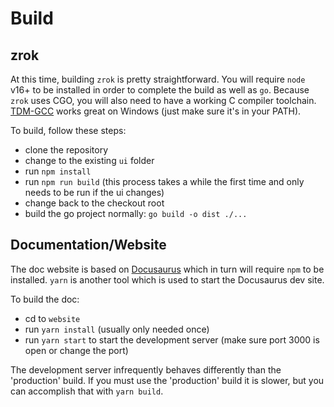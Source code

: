 # Build

## zrok

At this time, building `zrok` is pretty straightforward. You will require `node` v16+ to be installed in order to complete the build as well as `go`. Because `zrok` uses CGO, you will also need to have a working C compiler toolchain. [TDM-GCC](https://jmeubank.github.io/tdm-gcc/download/) works great on Windows (just make sure it's in your PATH).

To build, follow these steps:
* clone the repository
* change to the existing `ui` folder
* run `npm install`
* run `npm run build` (this process takes a while the first time and only needs to be run if the ui changes)
* change back to the checkout root
* build the go project normally: `go build -o dist ./...`

## Documentation/Website

The doc website is based on [Docusaurus](https://docusaurus.io/) which in turn will require `npm` to be installed. `yarn`
is another tool which is used to start the Docusaurus dev site.

To build the doc:
* cd to `website`
* run `yarn install` (usually only needed once)
* run `yarn start` to start the development server (make sure port 3000 is open or change the port)

The development server infrequently behaves differently than the 'production' build. If you must use the 'production'
build it is slower, but you can accomplish that with `yarn build`.